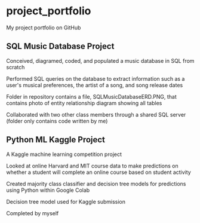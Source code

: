 # project_portfolio

My project portfolio on GitHub

## SQL Music Database Project

  Conceived, diagramed, coded, and populated a music database in SQL from scratch

  Performed SQL queries on the database to extract information such as a user's musical preferences, the artist of a song, and song release dates
  
  Folder in repository contains a file, SQLMusicDatabaseERD.PNG, that contains photo of entity relationship diagram showing all tables
  
  Collaborated with two other class members through a shared SQL server (folder only contains code written by me)
  
## Python ML Kaggle Project

  A Kaggle machine learning competition project
  
  Looked at online Harvard and MIT course data to make predictions on whether a student will complete an online course based on student activity
  
  Created majority class classifier and decision tree models for predictions using Python within Google Colab
  
  Decision tree model used for Kaggle submission
  
  Completed by myself
